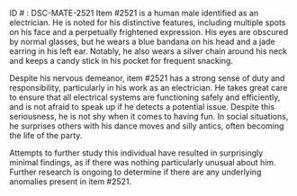 ID # : DSC-MATE-2521
Item #2521 is a human male identified as an electrician. He is noted for his distinctive features, including multiple spots on his face and a perpetually frightened expression. His eyes are obscured by normal glasses, but he wears a blue bandana on his head and a jade earring in his left ear. Notably, he also wears a silver chain around his neck and keeps a candy stick in his pocket for frequent snacking.

Despite his nervous demeanor, item #2521 has a strong sense of duty and responsibility, particularly in his work as an electrician. He takes great care to ensure that all electrical systems are functioning safely and efficiently, and is not afraid to speak up if he detects a potential issue. Despite this seriousness, he is not shy when it comes to having fun. In social situations, he surprises others with his dance moves and silly antics, often becoming the life of the party. 

Attempts to further study this individual have resulted in surprisingly minimal findings, as if there was nothing particularly unusual about him. Further research is ongoing to determine if there are any underlying anomalies present in item #2521.